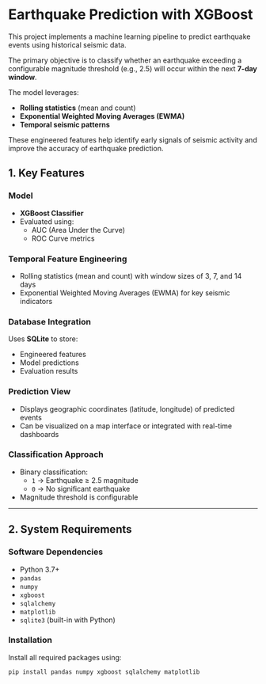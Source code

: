 # Earthquake Prediction with XGBoost

This project implements a machine learning pipeline to predict earthquake events using historical seismic data. 

The primary objective is to classify whether an earthquake exceeding a configurable magnitude threshold (e.g., 2.5) will occur within the next **7-day window**. 

The model leverages:
- **Rolling statistics** (mean and count)
- **Exponential Weighted Moving Averages (EWMA)**
- **Temporal seismic patterns**

These engineered features help identify early signals of seismic activity and improve the accuracy of earthquake prediction.

## 1. Key Features

### Model
- **XGBoost Classifier**
- Evaluated using:
  - AUC (Area Under the Curve)
  - ROC Curve metrics

### Temporal Feature Engineering
- Rolling statistics (mean and count) with window sizes of 3, 7, and 14 days
- Exponential Weighted Moving Averages (EWMA) for key seismic indicators

### Database Integration
Uses **SQLite** to store:
- Engineered features
- Model predictions
- Evaluation results

### Prediction View
- Displays geographic coordinates (latitude, longitude) of predicted events
- Can be visualized on a map interface or integrated with real-time dashboards

### Classification Approach
- Binary classification:
  - `1` → Earthquake ≥ 2.5 magnitude
  - `0` → No significant earthquake
- Magnitude threshold is configurable

---

## 2. System Requirements

### Software Dependencies
- Python 3.7+
- `pandas`
- `numpy`
- `xgboost`
- `sqlalchemy`
- `matplotlib`
- `sqlite3` (built-in with Python)

### Installation
Install all required packages using:

```bash
pip install pandas numpy xgboost sqlalchemy matplotlib

